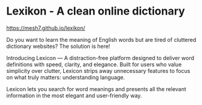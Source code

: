 # Lexikon - A clean online dictionary

https://mesh7.github.io/lexikon/

Do you want to learn the meaning of English words but are tired of cluttered dictionary websites? The solution is here!

Introducing Lexicon — A distraction-free platform designed to deliver word definitions with speed, clarity, and elegance. Built for users who value simplicity over clutter, Lexicon strips away unnecessary features to focus on what truly matters: understanding language.

Lexicon lets you search for word meanings and presents all the relevant information in the most elegant and user-friendly way.

